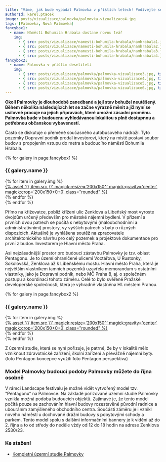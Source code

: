 ```yaml
---
title: "Víme, jak bude vypadat Palmovka v příštích letech! Podívejte se!"
authorId: karel.ptacek
image: posts/vizualizace/palmovka/palmovka-vizualizace4.jpg
tags: [Palmovka, Nová Palmovka]
fancybox1:
  - name: Náměstí Bohumila Hrabala dostane novou tvář
    img:
      - { src: posts/vizualizace/namesti-bohumila-hrabala/namhrabala1.jpg, title: Náměstí Bohumila Hrabala dostane novou tvář }
      - { src: posts/vizualizace/namesti-bohumila-hrabala/namhrabala2.jpg, title: Náměstí Bohumila Hrabala dostane novou tvář }
      - { src: posts/vizualizace/namesti-bohumila-hrabala/namhrabala3.jpg, title: Náměstí Bohumila Hrabala dostane novou tvář }
      - { src: posts/vizualizace/namesti-bohumila-hrabala/namhrabala4.jpg, title: Náměstí Bohumila Hrabala dostane novou tvář }
fancybox2:
  - name: Palmovka v příštím desetiletí
    img:
      - { src: posts/vizualizace/palmovka/palmovka-vizualizace3.jpg, title: Palmovka v příštím desetiletí }
      - { src: posts/vizualizace/palmovka/palmovka-vizualizace4.jpg, title: Palmovka v příštím desetiletí }
      - { src: posts/vizualizace/palmovka/palmovka-vizualizace5.jpg, title: Palmovka v příštím desetiletí}
      - { src: posts/vizualizace/palmovka/palmovka-vizualizace6.jpg, title: Palmovka v příštím desetiletí }
---
```


**Okolí Palmovky je dlouhodobě zanedbané a její stav bohužel neutěšený. Během několika následujících let se začne výrazně měnit a již nyní se usilovně pracuje na jejich přípravách, které umožní zásadní proměnu. Palmovka bude v budoucnu vyhledávanou lokalitou s plně dostupnou a potřebnou občanskou vybaveností.**

Často se diskutuje o přeměně současného autobusového nádraží. Tyto pozemky Dopravní podnik prodal investorovi, který na místě postaví soubor budov s propojením vstupu do metra a budoucího náměstí Bohumila Hrabala.

{% for galery in page.fancybox1 %}
<div class="mt-4">
  <h3>{{ galery.name }}</h3>
  <div class="grid grid-cols-4 gap-4">
  {% for item in galery.img %}
    <div class="">
      <a data-fancybox="gallery" href="{% asset '{{ item.src }}' @path %}" data-caption="{{ item.title }}">{% asset '{{ item.src }}' magick:resize='200x150^' magick:gravity='center' magick:crop='200x150+0+0' class="rounded" %}</a>
    </div>
  {% endfor %}
  </div>
</div>
{% endfor %}
<br />

Přímo na křižovatce, poblíž křížení ulic Zenklova a Libeňský most vyroste dvojdům určený především pro městské nájemní bydlení. V přízemí a prvních dvou patrech se počítá s nebytovými (maloobchodními a administrativními) prostory, vy vyšších patrech s byty o různých dispozicích. Aktuálně je vyhlášena soutěž na zpracovatele architektonického návrhu pro celý pozemek a projektové dokumentace pro první z budov. Investorem je Hlavní město Praha. 

Asi nejzásadnější prostor pro budoucí zástavbu Palmovky je tzv. oblast Pentagonu. Je to území ohraničené ulicemi Voctářova, U Rustonky, Sokolovská, Zenklova až k Libeňskému mostu. Hlavní město Praha, která je největším vlastníkem tamních pozemků uzavřela memorandum s ostatními vlastníky, jako je Dopravní podnik, nebo MČ Praha 8, aj. o společném postupu a koordinaci tohoto záměru. Celé to bylo svěřené Pražské developerské společnosti, která je výhradně vlastněna Hl. městem Prahou.

{% for galery in page.fancybox2 %}
<div class="mt-4">
  <h3>{{ galery.name }}</h3>
  <div class="grid grid-cols-4 gap-4">
  {% for item in galery.img %}
    <div class="">
      <a data-fancybox="gallery" href="{% asset '{{ item.src }}' @path %}" data-caption="{{ item.title }}">{% asset '{{ item.src }}' magick:resize='200x150^' magick:gravity='center' magick:crop='200x150+0+0' class="rounded" %}</a>
    </div>
  {% endfor %}
  </div>
</div>
{% endfor %}
<br />

Z územní studie, která se nyní pořizuje, je patrné, že by v lokalitě mělo vzniknout zdravotnické zařízení, školní zařízení a převážně nájemní byty.
(foto Pentagon koncepce využití foto Pentagon perspektiva)

### Model Palmovky budoucí podoby Palmovky můžete do října osobně
V rámci Landscape festivalu je možné vidět vytvořený model tzv. "Pentagonu“ na Palmovce. Na základě pořizované uzemní studie Palmovky vznikla možná podoba budoucích objektů. Zajímavé je, že tento model počítá pouze se zachováním hlavní budovy rozestavěné původní radnice a ubouráním zamýšleného obchodního centra. Součástí záměru je i vznikl nového náměstí u dochované drážní budovy s pobytovými schody a parkem. Tento model spolu s dalšími informačními bannery je k vidění až do 2. října a to od středy do neděle vždy od 12 do 18 hodin na adrese Zenklova 2530/23.

### Ke stažení
- [Kompletní územní studie Palmovky](https://www.praha.eu/jnp/cz/o_meste/magistrat/odbory/odbor_uzemniho_rozvoje/uzemni_planovani/uzemni_studie/studie_porizovane/index.html)

      
     
